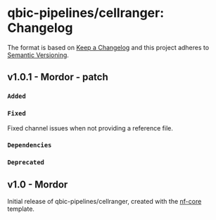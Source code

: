# qbic-pipelines/cellranger: Changelog

The format is based on [Keep a Changelog](https://keepachangelog.com/en/1.0.0/)
and this project adheres to [Semantic Versioning](https://semver.org/spec/v2.0.0.html).

## v1.0.1 - Mordor - patch

### `Added`

### `Fixed`

Fixed channel issues when not providing a reference file.
### `Dependencies`

### `Deprecated`


## v1.0 - Mordor

Initial release of qbic-pipelines/cellranger, created with the [nf-core](https://nf-co.re/) template.
